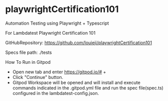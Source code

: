 # playwrightCertification101
Automation Testing using Playwright + Typescript

For Lambdatest Playwright Certification 101

GitHubRepository: https://github.com/louieji/playwrightCertification101

Specs file path: ./tests

How To Run in Gitpod

- Open new tab and enter https://gitpod.io/# + <GitHubRepository>
- Click "Continue" button.
- Gitpod Workspace will be opened and will install and execute commands indicated in the .gitpod.yml file and run the spec file(spec.ts) configured in the lambdatest-config.json.
